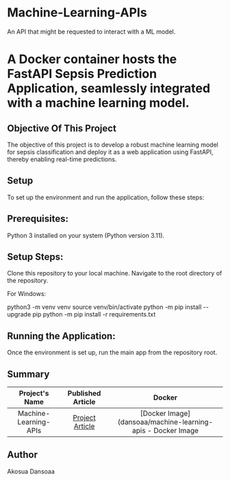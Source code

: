 # Machine-Learning-APIs
An API that might be requested to interact with a ML model.

# A Docker container hosts the FastAPI Sepsis Prediction Application, seamlessly integrated with a machine learning model.

## Objective Of This Project
The objective of this project is to develop a robust machine learning model for sepsis classification and deploy it as a web application using FastAPI, thereby enabling real-time predictions.

## Setup
To set up the environment and run the application, follow these steps:

## Prerequisites:
Python 3 installed on your system (Python version 3.11).

## Setup Steps:
Clone this repository to your local machine.
Navigate to the root directory of the repository.

For Windows:

python3 -m venv venv
source venv/bin/activate
python -m pip install --upgrade pip
python -m pip install -r requirements.txt

## Running the Application:
Once the environment is set up, run the main app from the repository root.

## Summary
 | Project's Name | Published Article  | Docker |
|:--------------:|:--------------:|:--------------:|
| Machine-Learning-APIs |[Project Article](https://medium.com/@dansoaa2012/fastapi-sepsis-prediction-application-packaged-with-docker-and-integrated-with-a-machine-learning-a0428b4b3f578) |    [Docker Image](dansoaa/machine-learning-apis - Docker Image | Docker Hub)|

## Author
Akosua Dansoaa




